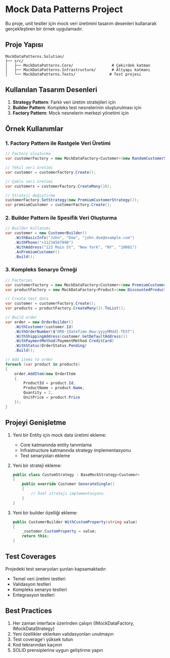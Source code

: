 # Mock Data Patterns Project

Bu proje, unit testler için mock veri üretimini tasarım desenleri kullanarak gerçekleştiren bir örnek uygulamadır.

## Proje Yapısı

```
MockDataPatterns.Solution/
├── src/
│   ├── MockDataPatterns.Core/                 # Çekirdek katman
│   ├── MockDataPatterns.Infrastructure/       # Altyapı katmanı
│   └── MockDataPatterns.Tests/               # Test projesi
```

## Kullanılan Tasarım Desenleri

1. **Strategy Pattern**: Farklı veri üretim stratejileri için
2. **Builder Pattern**: Kompleks test nesnelerinin oluşturulması için
3. **Factory Pattern**: Mock nesnelerin merkezi yönetimi için

## Örnek Kullanımlar

### 1. Factory Pattern ile Rastgele Veri Üretimi

```csharp
// Factory oluşturma
var customerFactory = new MockDataFactory<Customer>(new RandomCustomerStrategy());

// Tekil veri üretimi
var customer = customerFactory.Create();

// Çoklu veri üretimi
var customers = customerFactory.CreateMany(10);

// Strateji değiştirme
customerFactory.SetStrategy(new PremiumCustomerStrategy());
var premiumCustomer = customerFactory.Create();
```

### 2. Builder Pattern ile Spesifik Veri Oluşturma

```csharp
// Builder kullanımı
var customer = new CustomerBuilder()
    .WithBasicInfo("John", "Doe", "john.doe@example.com")
    .WithPhone("+11234567890")
    .WithAddress("123 Main St", "New York", "NY", "10001")
    .AsPremiumCustomer()
    .Build();
```

### 3. Kompleks Senaryo Örneği

```csharp
// Factories
var customerFactory = new MockDataFactory<Customer>(new PremiumCustomerStrategy());
var productFactory = new MockDataFactory<Product>(new DiscountedProductStrategy(20));

// Create test data
var customer = customerFactory.Create();
var products = productFactory.CreateMany(3).ToList();

// Build order
var order = new OrderBuilder()
    .WithCustomer(customer.Id)
    .WithOrderNumber($"ORD-{DateTime.Now:yyyyMMdd}-TEST")
    .WithShippingAddress(customer.GetDefaultAddress())
    .WithPaymentMethod(PaymentMethod.CreditCard)
    .WithStatus(OrderStatus.Pending)
    .Build();

// Add items to order
foreach (var product in products)
{
    order.AddItem(new OrderItem
    {
        ProductId = product.Id,
        ProductName = product.Name,
        Quantity = 2,
        UnitPrice = product.Price
    });
}
```

## Projeyi Genişletme

1. Yeni bir Entity için mock data üretimi ekleme:
   - Core katmanında entity tanımlama
   - Infrastructure katmanında strategy implementasyonu
   - Test senaryoları ekleme

2. Yeni bir strateji ekleme:
   ```csharp
   public class CustomStrategy : BaseMockStrategy<Customer>
   {
       public override Customer GenerateSingle()
       {
           // Özel strateji implementasyonu
       }
   }
   ```

3. Yeni bir builder özelliği ekleme:
   ```csharp
   public CustomerBuilder WithCustomProperty(string value)
   {
       _customer.CustomProperty = value;
       return this;
   }
   ```

## Test Coverages

Projedeki test senaryoları şunları kapsamaktadır:

- Temel veri üretimi testleri
- Validasyon testleri
- Kompleks senaryo testleri
- Entegrasyon testleri

## Best Practices

1. Her zaman interface üzerinden çalışın (IMockDataFactory, IMockDataStrategy)
2. Yeni özellikler eklerken validasyonları unutmayın
3. Test coverage'ı yüksek tutun
4. Kod tekrarından kaçının
5. SOLID prensiplerine uygun geliştirme yapın
